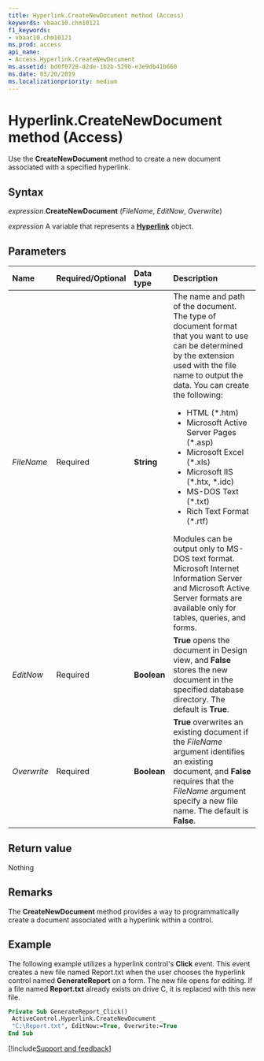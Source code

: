 ```yaml
---
title: Hyperlink.CreateNewDocument method (Access)
keywords: vbaac10.chm10121
f1_keywords:
- vbaac10.chm10121
ms.prod: access
api_name:
- Access.Hyperlink.CreateNewDocument
ms.assetid: bd0f0728-d2de-1b2b-529b-e3e9db41b660
ms.date: 03/20/2019
ms.localizationpriority: medium
---
```



# Hyperlink.CreateNewDocument method (Access)

Use the **CreateNewDocument** method to create a new document associated with a specified hyperlink.


## Syntax

_expression_.**CreateNewDocument** (_FileName_, _EditNow_, _Overwrite_)

_expression_ A variable that represents a **[Hyperlink](Access.Hyperlink.md)** object.


## Parameters

|Name|Required/Optional|Data type|Description|
|:-----|:-----|:-----|:-----|
| _FileName_|Required|**String**| The name and path of the document. The type of document format that you want to use can be determined by the extension used with the file name to output the data. You can create the following:<ul><li>HTML (\*.htm)</li><li>Microsoft Active Server Pages (\*.asp)</li><li>Microsoft Excel (\*.xls)</li><li>Microsoft IIS (\*.htx, \*.idc)</li><li>MS-DOS Text (\*.txt)</li><li>Rich Text Format (\*.rtf)</li></ul>Modules can be output only to MS-DOS text format. Microsoft Internet Information Server and Microsoft Active Server formats are available only for tables, queries, and forms.|
| _EditNow_|Required|**Boolean**|**True** opens the document in Design view, and **False** stores the new document in the specified database directory. The default is **True**.|
| _Overwrite_|Required|**Boolean**|**True** overwrites an existing document if the _FileName_ argument identifies an existing document, and **False** requires that the _FileName_ argument specify a new file name. The default is **False**.|

## Return value

Nothing


## Remarks

The **CreateNewDocument** method provides a way to programmatically create a document associated with a hyperlink within a control.


## Example

The following example utilizes a hyperlink control's **Click** event. This event creates a new file named Report.txt when the user chooses the hyperlink control named **GenerateReport** on a form. The new file opens for editing. If a file named **Report.txt** already exists on drive C, it is replaced with this new file.

```vb
Private Sub GenerateReport_Click() 
 ActiveControl.Hyperlink.CreateNewDocument _ 
 "C:\Report.txt", EditNow:=True, Overwrite:=True 
End Sub
```



[!include[Support and feedback](~/includes/feedback-boilerplate.md)]